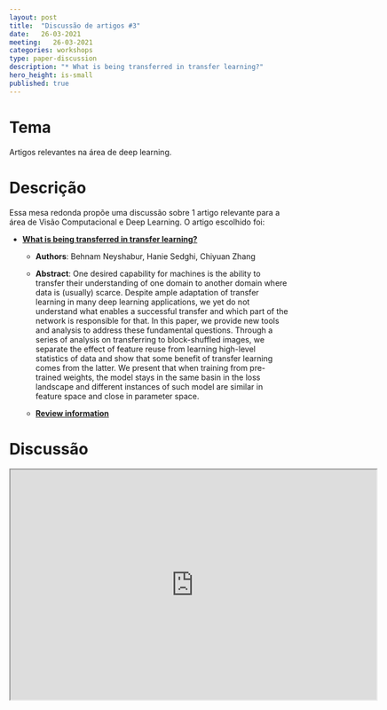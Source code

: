 ```yaml
---
layout: post
title:  "Discussão de artigos #3"
date:   26-03-2021
meeting:   26-03-2021
categories: workshops
type: paper-discussion
description: "* What is being transferred in transfer learning?"
hero_height: is-small
published: true
---
```


# Tema

Artigos relevantes na área de deep learning.

# Descrição

Essa mesa redonda propõe uma discussão sobre 1 artigo relevante para a área de Visão Computacional e Deep Learning. O artigo escolhido foi: 

* [**What is being transferred in transfer learning?**](https://proceedings.neurips.cc/paper/2020/file/0607f4c705595b911a4f3e7a127b44e0-Paper.pdf)

    * **Authors**: Behnam Neyshabur, Hanie Sedghi, Chiyuan Zhang

    * **Abstract**: One desired capability for machines is the ability to transfer their understanding of one domain to another domain where data is (usually) scarce. Despite ample adaptation of transfer learning in many deep learning applications, we yet do not understand what enables a successful transfer and which part of the network is responsible for that. In this paper, we provide new tools and analysis to address these fundamental questions. Through a series of analysis on transferring to block-shuffled images, we separate the effect of feature reuse from learning high-level statistics of data and show that some benefit of transfer learning comes from the latter. We present that when training from pre-trained weights, the model stays in the same basin in the loss landscape and different instances of such model are similar in feature space and close in parameter space. 

    * [**Review information**](https://proceedings.neurips.cc/paper/2020/hash/0607f4c705595b911a4f3e7a127b44e0-Abstract.html)


# Discussão

<iframe style="width:660px;height:415px;"
    src="https://www.youtube.com/embed/a4XVqBzntUU" 
    allowfullscreen>
</iframe>
